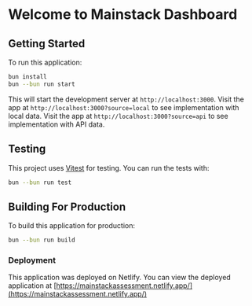 # Welcome to Mainstack Dashboard

## Getting Started

To run this application:

```bash
bun install
bun --bun run start
```

This will start the development server at `http://localhost:3000`.
Visit the app at `http://localhost:3000?source=local` to see implementation with local data.
Visit the app at `http://localhost:3000?source=api` to see implementation with API data.

## Testing

This project uses [Vitest](https://vitest.dev/) for testing. You can run the tests with:

```bash
bun --bun run test
```

## Building For Production

To build this application for production:

```bash
bun --bun run build
```

### Deployment

This application was deployed on Netlify. You can view the deployed application at [https://mainstackassessment.netlify.app/](https://mainstackassessment.netlify.app/)
